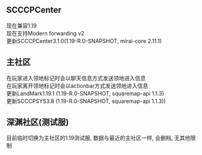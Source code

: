 ## SCCCPCenter
现在兼容1.19  
现在支持Modern forwarding v2  
更新SCCCPCenter3.1.0(1.19-R.0-SNAPSHOT, mirai-core 2.11.1)  

## 主社区
在玩家进入领地标记时会以聊天信息方式发送领地进入信息  
在玩家离开领地标记时会以actionbar方式发送领地进入信息  
更新LandMark1.19.1  (1.19-R.0-SNAPSHOT, squaremap-api 1.1.3)  
更新SCCCPSYS3.8 (1.19-R.0-SNAPSHOT, squaremap-api 1.1.3))  

## 深渊社区(测试服)
目前临时切换为主社区的1.19测试服, 数据与最近的主社区一样, 会删档, 无其他限制  
